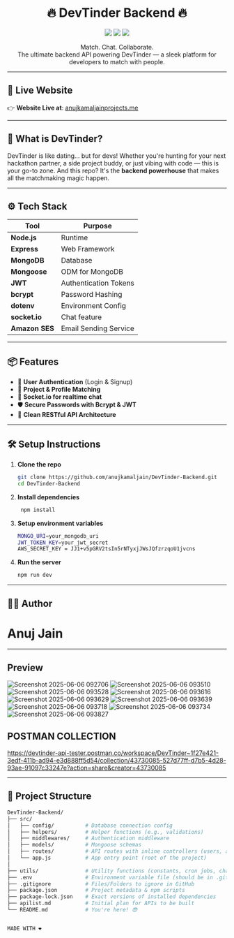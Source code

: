 <h1 align="center">🔥 DevTinder Backend 🔥</h1>
<p align="center">
  <img src="https://img.shields.io/badge/Status-Live-brightgreen?style=for-the-badge&logo=vercel" />
  <img src="https://img.shields.io/badge/Built%20with-Node.js-blue?style=for-the-badge&logo=node.js" />
  <img src="https://img.shields.io/badge/Made%20by-Anuj%20Jain-orange?style=for-the-badge&logo=github" />
</p>

<p align="center">
   Match. Chat. Collaborate. <br />
  The ultimate backend API powering DevTinder — a sleek platform for developers to match with people.
</p>

---

## 🚀 Live Website

👉 **Website Live at**: [anujkamaljainprojects.me](https://anujkamaljainprojects.me)

---

## 🧠 What is DevTinder?

DevTinder is like dating... but for devs! Whether you're hunting for your next hackathon partner, a side project buddy, or just vibing with code — this is your go-to zone. And this repo? It's the **backend powerhouse** that makes all the matchmaking magic happen.

---

## ⚙️ Tech Stack

| Tool          | Purpose               |
|-------------  |------------------------|
| **Node.js**   | Runtime                |
| **Express**   | Web Framework          |
| **MongoDB**   | Database               |
| **Mongoose**  | ODM for MongoDB        |
| **JWT**       | Authentication Tokens  |
| **bcrypt**    | Password Hashing       |
| **dotenv**    | Environment Config     |
| **socket.io** | Chat feature           |
| **Amazon SES**| Email Sending Service  |

---

## 📦 Features

- 🔐 **User Authentication** (Login & Signup)
- 🎯 **Project & Profile Matching**
- 💬 **Socket.io for realtime chat**
- 🛡️ **Secure Passwords with Bcrypt & JWT**
- 🧪 **Clean RESTful API Architecture**

---

## 🛠️ Setup Instructions

1. **Clone the repo**  
   ```bash
   git clone https://github.com/anujkamaljain/DevTinder-Backend.git
   cd DevTinder-Backend
2. **Install dependencies**
   ```bash
    npm install
3. **Setup environment variables**
   ```bash
   MONGO_URI=your_mongodb_uri
   JWT_TOKEN_KEY=your_jwt_secret
   AWS_SECRET_KEY = JJ1+v5pGRV2tsIn5rNTyxjJWsJQfzrzqoU1jvcns
4. **Run the server**
    ```bash
    npm run dev

---

## 👨‍💻 Author
# Anuj Jain


---

## Preview

![Screenshot 2025-06-06 092706](https://github.com/user-attachments/assets/9ee73956-ab6f-4b23-a08d-1a0715386514)
![Screenshot 2025-06-06 093510](https://github.com/user-attachments/assets/dfedd71c-f44a-4bce-a709-3383c16ea0b1)
![Screenshot 2025-06-06 093528](https://github.com/user-attachments/assets/b1844284-7d24-4ac2-be78-1a13c77b6ae6)
![Screenshot 2025-06-06 093616](https://github.com/user-attachments/assets/eee655bd-5767-4e09-b0f1-c259a9ef534a)
![Screenshot 2025-06-06 093629](https://github.com/user-attachments/assets/74a2fe98-9c6b-45d5-a6af-9df6609b50d0)
![Screenshot 2025-06-06 093639](https://github.com/user-attachments/assets/366d9b7e-209a-484a-9cfb-41ca0ca291ef)
![Screenshot 2025-06-06 093718](https://github.com/user-attachments/assets/68476e79-8fbc-432f-9a10-4cb5bc426037)
![Screenshot 2025-06-06 093734](https://github.com/user-attachments/assets/2cd90de2-7707-4f7f-893e-ed9652182967)
![Screenshot 2025-06-06 093827](https://github.com/user-attachments/assets/e83c63da-80d4-4970-8721-535a25437f61)

## POSTMAN COLLECTION
https://devtinder-api-tester.postman.co/workspace/DevTinder~1f27e421-3edf-411b-ad94-e3d888ff5d54/collection/43730085-527d77ff-d7b5-4d28-93ae-91097c33247e?action=share&creator=43730085


---

## 📁 Project Structure
```bash
DevTinder-Backend/
├── src/
│   ├── config/          # Database connection config
│   ├── helpers/         # Helper functions (e.g., validations)
│   ├── middlewares/     # Authentication middleware
│   ├── models/          # Mongoose schemas
│   ├── routes/          # API routes with inline controllers (users, auth, matches, etc.)
│   └── app.js           # App entry point (root of the project)
│
├── utils/               # Utility functions (constants, cron jobs, chat, Amazon SES)
├── .env                 # Environment variable file (should be in .gitignore)
├── .gitignore           # Files/Folders to ignore in GitHub
├── package.json         # Project metadata & npm scripts
├── package-lock.json    # Exact versions of installed dependencies
├── apilist.md           # Initial plan for APIs to be built
└── README.md            # You're here! 😎


MADE WITH ❤️ 
